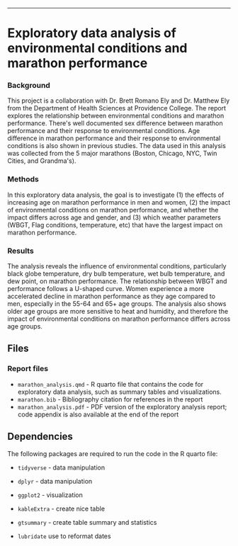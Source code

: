 ---

# Exploratory data analysis of environmental conditions and marathon performance

### Background

This project is a collaboration with Dr. Brett Romano Ely and Dr.
Matthew Ely from the Department of Health Sciences at Providence
College. The report explores the relationship between environmental
conditions and marathon performance. There's well documented sex
difference between marathon performance and their response to
environmental conditions. Age difference in marathon performance and
their response to environmental conditions is also shown in previous
studies. The data used in this analysis was collected from the 5 major
marathons (Boston, Chicago, NYC, Twin Cities, and Grandma's).

### Methods

In this exploratory data analysis, the goal is to investigate (1) the
effects of increasing age on marathon performance in men and women, (2)
the impact of environmental conditions on marathon performance, and
whether the impact differs across age and gender, and (3) which weather
parameters (WBGT, Flag conditions, temperature, etc) that have the
largest impact on marathon performance.

### Results

The analysis reveals the influence of environmental conditions,
particularly black globe temperature, dry bulb temperature, wet bulb
temperature, and dew point, on marathon performance. The relationship
between WBGT and performance follows a U-shaped curve. Women experience
a more accelerated decline in marathon performance as they age compared
to men, especially in the 55-64 and 65+ age groups. The analysis also
shows older age groups are more sensitive to heat and humidity, and
therefore the impact of environmental conditions on marathon performance
differs across age groups.

## Files

### Report files

-   `marathon_analysis.qmd` - R quarto file that contains the code for
    exploratory data analysis, such as summary tables and
    visualizations.
-   `marathon.bib` - Bibliography citation for references in the report
-   `marathon_analysis.pdf` - PDF version of the exploratory analysis
    report; code appendix is also available at the end of the report

## Dependencies

The following packages are required to run the code in the R quarto
file:

-   `tidyverse` - data manipulation

-  `dplyr` - data manipulation

-   `ggplot2` - visualization

-   `kableExtra` - create nice table

-   `gtsummary` - create table summary and statistics

-  `lubridate` use to reformat dates
